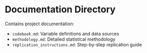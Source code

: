 # Documentation Directory

Contains project documentation:
- `codebook.md`: Variable definitions and data sources
- `methodology.md`: Detailed statistical methodology
- `replication_instructions.md`: Step-by-step replication guide
